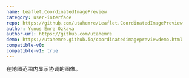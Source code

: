 ```yaml
---
name: Leaflet.CoordinatedImagePreview
category: user-interface
repo: https://github.com/utahemre/Leaflet.CoordinatedImagePreview
author: Yunus Emre Özkaya
author-url: https://github.com/utahemre
demo: https://utahemre.github.io/coordinatedimagepreviewdemo.html
compatible-v0:
compatible-v1: true
---
```


在地图范围内显示协调的图像。
